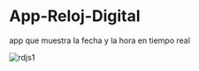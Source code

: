 # App-Reloj-Digital
app que muestra la fecha y la hora en tiempo real

![rdjs1](https://github.com/MakerMexa/App-Reloj-Digital/assets/89045226/af47403e-845c-4fb4-8231-c6f85ec7481e)
